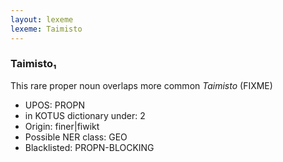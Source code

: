 ```yaml
---
layout: lexeme
lexeme: Taimisto
---
```


###  Taimisto₁

This rare proper noun overlaps more common *Taimisto* (FIXME)
* UPOS:  PROPN
* in KOTUS dictionary under:  2
* Origin:  finer|fiwikt
* Possible NER class:  GEO
* Blacklisted:  PROPN-BLOCKING

